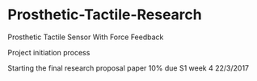 # Prosthetic-Tactile-Research
Prosthetic Tactile Sensor With Force Feedback

Project initiation process

Starting the final research proposal paper 10% due S1 week 4 22/3/2017 
